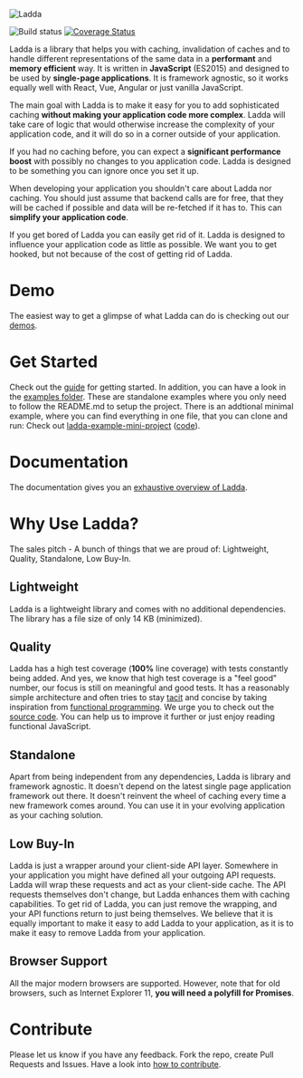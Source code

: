 ![Ladda](https://smallimprovementstech.files.wordpress.com/2017/03/laddalogo-horiz-color-21.png)

![Build status](https://api.travis-ci.org/petercrona/ladda.svg?branch=master)
[![Coverage Status](https://coveralls.io/repos/github/petercrona/ladda/badge.svg?branch=master&cache=1)](https://coveralls.io/github/petercrona/ladda?branch=master)

Ladda is a library that helps you with caching, invalidation of caches and to handle different representations of the same data in a **performant** and **memory efficient** way. It is written in **JavaScript** (ES2015) and designed to be used by **single-page applications**. It is framework agnostic, so it works equally well with React, Vue, Angular or just vanilla JavaScript.

The main goal with Ladda is to make it easy for you to add sophisticated caching **without making your application code more complex**. Ladda will take care of logic that would otherwise increase the complexity of your application code, and it will do so in a corner outside of your application.

If you had no caching before, you can expect a **significant performance boost** with possibly no changes to you application code. Ladda is designed to be something you can ignore once you set it up.

When developing your application you shouldn't care about Ladda nor caching. You should just assume that backend calls are for free, that they will be cached if possible and data will be re-fetched if it has to. This can **simplify your application code**.

If you get bored of Ladda you can easily get rid of it. Ladda is designed to influence your application code as little as possible. We want you to get hooked, but not because of the cost of getting rid of Ladda.

# Demo

The easiest way to get a glimpse of what Ladda can do is checking out our [demos](/docs/Demos.md).

# Get Started

Check out the [guide](/docs/GettingStarted.md) for getting started. In addition, you can have a look in the [examples folder](https://github.com/petercrona/ladda/tree/master/examples). These are standalone examples where you only need to follow the README.md to setup the project. There is an addtional minimal example, where you can find everything in one file, that you can clone and run: Check out [ladda-example-mini-project](https://github.com/petercrona/ladda-example-mini-project) ([code](https://github.com/petercrona/ladda-example-mini-project/blob/master/script.js)).

# Documentation

The documentation gives you an [exhaustive overview of Ladda](https://petercrona.gitbooks.io/ladda/content/).

# Why Use Ladda?

The sales pitch - A bunch of things that we are proud of: Lightweight, Quality, Standalone, Low Buy-In.

## Lightweight

Ladda is a lightweight library and comes with no additional dependencies. The library has a file size of only 14 KB (minimized).

## Quality

Ladda has a high test coverage (**100%** line coverage) with tests constantly being added. And yes, we know that high test coverage is a "feel good" number, our focus is still on meaningful and good tests. It has a reasonably simple architecture and often tries to stay [tacit](https://www.youtube.com/watch?v=seVSlKazsNk&feature=youtu.be) and concise by taking inspiration from [functional programming](https://drboolean.gitbooks.io/mostly-adequate-guide/content/). We urge you to check out the [source code](https://github.com/petercrona/ladda/tree/master/src). You can help us to improve it further or just enjoy reading functional JavaScript.

## Standalone

Apart from being independent from any dependencies, Ladda is library and framework agnostic. It doesn't depend on the latest single page application framework out there. It doesn't reinvent the wheel of caching every time a new framework comes around. You can use it in your evolving application as your caching solution.

## Low Buy-In

Ladda is just a wrapper around your client-side API layer. Somewhere in your application you might have defined all your outgoing API requests. Ladda will wrap these requests and act as your client-side cache. The API requests themselves don't change, but Ladda enhances them with caching capabilities. To get rid of Ladda, you can just remove the wrapping, and your API functions return to just being themselves. We believe that it is equally important to make it easy to add Ladda to your application, as it is to make it easy to remove Ladda from your application.

## Browser Support
All the major modern browsers are supported. However, note that for old browsers, such as Internet Explorer 11, **you will need a polyfill for Promises**.

# Contribute

Please let us know if you have any feedback. Fork the repo, create Pull Requests and Issues. Have a look into [how to contribute](/docs/Contribute.md).
